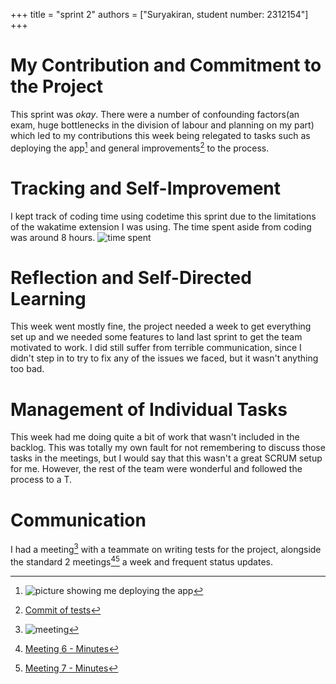 +++
title = "sprint 2"
authors = ["Suryakiran, student number: 2312154"]
+++

# My Contribution and Commitment to the Project

This sprint was *okay*. There were a number of confounding factors(an exam, huge bottlenecks in the division of labour and planning on my part) which led to my contributions this week being relegated to tasks such as deploying the app[^1] and general improvements[^2] to the process.

# Tracking and Self-Improvement

I kept track of coding time using codetime this sprint due to the limitations of the wakatime extension I was using. The time spent aside from coding was around 8 hours.
![time spent](../time-spent-se-1.png)

# Reflection and Self-Directed Learning

This week went mostly fine, the project needed a week to get everything set up and we needed some features to land last sprint to get the team motivated to work. I did still suffer from terrible communication, since I didn't step in to try to fix any of the issues we faced, but it wasn't anything too bad.


# Management of Individual Tasks

This week had me doing quite a bit of work that wasn't included in the backlog. This was totally my own fault for not remembering to discuss those tasks in the meetings, but I would say that this wasn't a great SCRUM setup for me. However, the rest of the team were wonderful and followed the process to a T.


# Communication

I had a meeting[^3] with a teammate on writing tests for the project, alongside the standard 2 meetings[^4][^5] a week and frequent status updates.

[^1]: ![picture showing me deploying the app](../first-app-release.png) 

[^2]: [Commit of tests](https://dev.azure.com/Software-Engineering-2024/Group%204/_git/Group%204/commit/f321133d076bf04bc53b0e9ae357d572b66863ea?refName=refs%2Fheads%2Fmain)

[^3]: ![meeting](../hamza-meeting.png)

[^4]: [Meeting 6 - Minutes](https://dev.azure.com/Software-Engineering-2024/Group%204/_wiki/wikis/Group-4.wiki/63/The-6th-meeting-April-19th-2024)

[^5]: [Meeting 7 - Minutes](https://dev.azure.com/Software-Engineering-2024/Group%204/_wiki/wikis/Group-4.wiki/68/The-7th-meeting-April-22th-2024)